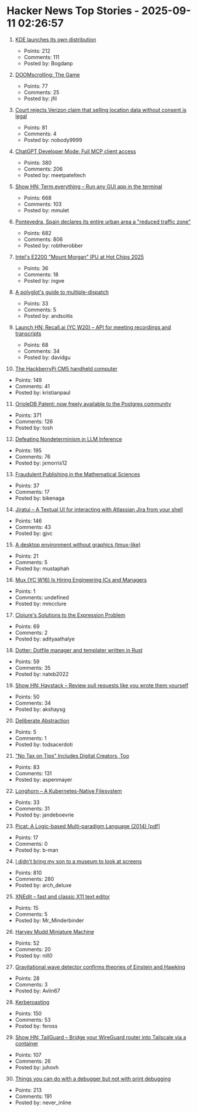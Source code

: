 # Hacker News Top Stories - 2025-09-11 02:26:57

1. [KDE launches its own distribution](https://lwn.net/SubscriberLink/1037166/caa6979c16a99c9e/)
   - Points: 212
   - Comments: 111
   - Posted by: Bogdanp

2. [DOOMscrolling: The Game](https://ironicsans.ghost.io/doomscrolling-the-game/)
   - Points: 77
   - Comments: 25
   - Posted by: jfil

3. [Court rejects Verizon claim that selling location data without consent is legal](https://arstechnica.com/tech-policy/2025/09/court-rejects-verizon-claim-that-selling-location-data-without-consent-is-legal/)
   - Points: 81
   - Comments: 4
   - Posted by: nobody9999

4. [ChatGPT Developer Mode: Full MCP client access](https://platform.openai.com/docs/guides/developer-mode)
   - Points: 380
   - Comments: 206
   - Posted by: meetpateltech

5. [Show HN: Term.everything – Run any GUI app in the terminal](https://github.com/mmulet/term.everything)
   - Points: 668
   - Comments: 103
   - Posted by: mmulet

6. [Pontevedra, Spain declares its entire urban area a "reduced traffic zone"](https://www.greeneuropeanjournal.eu/made-for-people-not-cars-reclaiming-european-cities/)
   - Points: 682
   - Comments: 806
   - Posted by: robtherobber

7. [Intel's E2200 "Mount Morgan" IPU at Hot Chips 2025](https://chipsandcheese.com/p/intels-e2200-mount-morgan-ipu-at)
   - Points: 36
   - Comments: 18
   - Posted by: ingve

8. [A polyglot's guide to multiple-dispatch](https://eli.thegreenplace.net/2016/a-polyglots-guide-to-multiple-dispatch/)
   - Points: 33
   - Comments: 5
   - Posted by: andsoitis

9. [Launch HN: Recall.ai (YC W20) – API for meeting recordings and transcripts](undefined)
   - Points: 68
   - Comments: 34
   - Posted by: davidgu

10. [The HackberryPi CM5 handheld computer](https://github.com/ZitaoTech/HackberryPiCM5)
   - Points: 149
   - Comments: 41
   - Posted by: kristianpaul

11. [OrioleDB Patent: now freely available to the Postgres community](https://supabase.com/blog/orioledb-patent-free)
   - Points: 371
   - Comments: 126
   - Posted by: tosh

12. [Defeating Nondeterminism in LLM Inference](https://thinkingmachines.ai/blog/defeating-nondeterminism-in-llm-inference/)
   - Points: 195
   - Comments: 76
   - Posted by: jxmorris12

13. [Fraudulent Publishing in the Mathematical Sciences](https://arxiv.org/abs/2509.07257)
   - Points: 37
   - Comments: 17
   - Posted by: bikenaga

14. [Jiratui – A Textual UI for interacting with Atlassian Jira from your shell](https://jiratui.sh/)
   - Points: 146
   - Comments: 43
   - Posted by: gjvc

15. [A desktop environment without graphics (tmux-like)](https://github.com/Julien-cpsn/desktop-tui)
   - Points: 21
   - Comments: 5
   - Posted by: mustaphah

16. [Mux (YC W16) Is Hiring Engineering ICs and Managers](https://mux.com/jobs)
   - Points: 1
   - Comments: undefined
   - Posted by: mmcclure

17. [Clojure's Solutions to the Expression Problem](https://www.infoq.com/presentations/Clojure-Expression-Problem/)
   - Points: 69
   - Comments: 2
   - Posted by: adityaathalye

18. [Dotter: Dotfile manager and templater written in Rust](https://github.com/SuperCuber/dotter)
   - Points: 59
   - Comments: 35
   - Posted by: nateb2022

19. [Show HN: Haystack – Review pull requests like you wrote them yourself](https://haystackeditor.com)
   - Points: 50
   - Comments: 34
   - Posted by: akshaysg

20. [Deliberate Abstraction](https://entropicthoughts.com/deliberate-abstraction)
   - Points: 5
   - Comments: 1
   - Posted by: todsacerdoti

21. ["No Tax on Tips" Includes Digital Creators, Too](https://www.hollywoodreporter.com/business/business-news/no-tax-on-tips-guidance-creators-trump-treasury-1236366513/)
   - Points: 83
   - Comments: 131
   - Posted by: aspenmayer

22. [Longhorn – A Kubernetes-Native Filesystem](https://vegard.blog.engen.priv.no/?p=518)
   - Points: 33
   - Comments: 31
   - Posted by: jandeboevrie

23. [Picat: A Logic-based Multi-paradigm Language (2014) [pdf]](https://logicprogramming.org/wp-content/uploads/2014/07/alp14.pdf)
   - Points: 17
   - Comments: 0
   - Posted by: b-man

24. [I didn't bring my son to a museum to look at screens](https://sethpurcell.com/writing/screens-in-museums/)
   - Points: 810
   - Comments: 280
   - Posted by: arch_deluxe

25. [XNEdit – fast and classic X11 text editor](https://www.unixwork.de/xnedit/)
   - Points: 15
   - Comments: 5
   - Posted by: Mr_Minderbinder

26. [Harvey Mudd Miniature Machine](https://www.cs.hmc.edu/~cs5grad/cs5/hmmm/documentation/documentation.html)
   - Points: 52
   - Comments: 20
   - Posted by: nill0

27. [Gravitational wave detector confirms theories of Einstein and Hawking](https://www.space.com/astronomy/gravitational-wave-detector-confirms-theories-of-einstein-and-hawking-this-is-the-clearest-view-yet-of-the-nature-of-black-holes)
   - Points: 28
   - Comments: 3
   - Posted by: Avlin67

28. [Kerberoasting](https://blog.cryptographyengineering.com/2025/09/10/kerberoasting/)
   - Points: 150
   - Comments: 53
   - Posted by: feross

29. [Show HN: TailGuard – Bridge your WireGuard router into Tailscale via a container](https://github.com/juhovh/tailguard)
   - Points: 107
   - Comments: 26
   - Posted by: juhovh

30. [Things you can do with a debugger but not with print debugging](https://mahesh-hegde.github.io/posts/what_debugger_can/)
   - Points: 213
   - Comments: 191
   - Posted by: never_inline

